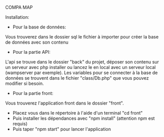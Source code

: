 COMPA MAP

Installation:

- Pour la base de données: 

Vous trouverez dans le dossier sql le fichier à importer pour créer la base de données avec son contenu 

- Pour la partie API:

L'api se trouve dans le dossier "back" du projet, déposer son contenu sur un serveur avec php installer ou lancez le en local avec un serveur local (wampserver par exemple).
Les variables pour se connecter à la base de données se trouvent dans le fichier "class/Db.php" que vous pouvez modifier si besoin.

- Pour la partie front:

Vous trouverez l'application front dans le dossier "front".

 - Placez vous dans le répertoire à l'aide d'un terminal "cd front"
 - Puis installer les dépendances avec "npm install" (attention npm est requis)
 - Puis taper "npm start" pour lancer l'application
